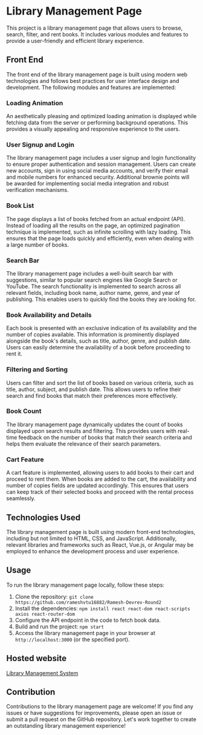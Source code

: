 # Library Management Page

This project is a library management page that allows users to browse, search, filter, and rent books. It includes various modules and features to provide a user-friendly and efficient library experience.

## Front End

The front end of the library management page is built using modern web technologies and follows best practices for user interface design and development. The following modules and features are implemented:

### Loading Animation

An aesthetically pleasing and optimized loading animation is displayed while fetching data from the server or performing background operations. This provides a visually appealing and responsive experience to the users.

### User Signup and Login

The library management page includes a user signup and login functionality to ensure proper authentication and session management. Users can create new accounts, sign in using social media accounts, and verify their email and mobile numbers for enhanced security. Additional brownie points will be awarded for implementing social media integration and robust verification mechanisms.

### Book List

The page displays a list of books fetched from an actual endpoint (API). Instead of loading all the results on the page, an optimized pagination technique is implemented, such as infinite scrolling with lazy loading. This ensures that the page loads quickly and efficiently, even when dealing with a large number of books.

### Search Bar

The library management page includes a well-built search bar with suggestions, similar to popular search engines like Google Search or YouTube. The search functionality is implemented to search across all relevant fields, including book name, author name, genre, and year of publishing. This enables users to quickly find the books they are looking for.

### Book Availability and Details

Each book is presented with an exclusive indication of its availability and the number of copies available. This information is prominently displayed alongside the book's details, such as title, author, genre, and publish date. Users can easily determine the availability of a book before proceeding to rent it.

### Filtering and Sorting

Users can filter and sort the list of books based on various criteria, such as title, author, subject, and publish date. This allows users to refine their search and find books that match their preferences more effectively.

### Book Count

The library management page dynamically updates the count of books displayed upon search results and filtering. This provides users with real-time feedback on the number of books that match their search criteria and helps them evaluate the relevance of their search parameters.

### Cart Feature

A cart feature is implemented, allowing users to add books to their cart and proceed to rent them. When books are added to the cart, the availability and number of copies fields are updated accordingly. This ensures that users can keep track of their selected books and proceed with the rental process seamlessly.

## Technologies Used

The library management page is built using modern front-end technologies, including but not limited to HTML, CSS, and JavaScript. Additionally, relevant libraries and frameworks such as React, Vue.js, or Angular may be employed to enhance the development process and user experience.

## Usage

To run the library management page locally, follow these steps:

1. Clone the repository: `git clone https://github.com/rameshvtu16882/Ramesh-Devrev-Round2`
2. Install the dependencies: `npm install react react-dom react-scripts axios react-router-dom`
3. Configure the API endpoint in the code to fetch book data.
4. Build and run the project: `npm start`
5. Access the library management page in your browser at `http://localhost:3000` (or the specified port).

## Hosted website
[Library Management System](https://devrev-task-eta.vercel.app)

## Contribution

Contributions to the library management page are welcome! If you find any issues or have suggestions for improvements, please open an issue or submit a pull request on the GitHub repository. Let's work together to create an outstanding library management experience!
